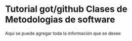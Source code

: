 # Tutorial got/github Clases de Metodologias de software

Aquí se puede agregar toda la información que se desee

